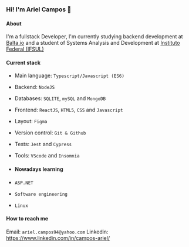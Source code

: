 ### Hi! I'm Ariel Campos 👋

#### About
I'm a fullstack Developer, I'm currently studying backend development at [Balta.io](https://balta.io/) and a student of Systems Analysis and Development at [Instituto Federal (IFSUL)](https://www.sapucaia.ifsul.edu.br/)

#### Current stack
- Main language: `Typescript/Javascript (ES6)`
- Backend: `NodeJS`
- Databases: `SQLITE`, `mySQL` and `MongoDB`
- Frontend: `ReactJS`, `HTML5`, `CSS` and `Javascript`
- Layout: `Figma`
- Version control: `Git & Github`
- Tests: `Jest` and `Cypress`
- Tools: `VScode` and `Insomnia`

- #### Nowadays learning
- `ASP.NET`
- `Software engineering`
- `Linux`

#### How to reach me
Email: ``ariel.campos94@yahoo.com``
Linkedin: https://www.linkedin.com/in/campos-ariel/
